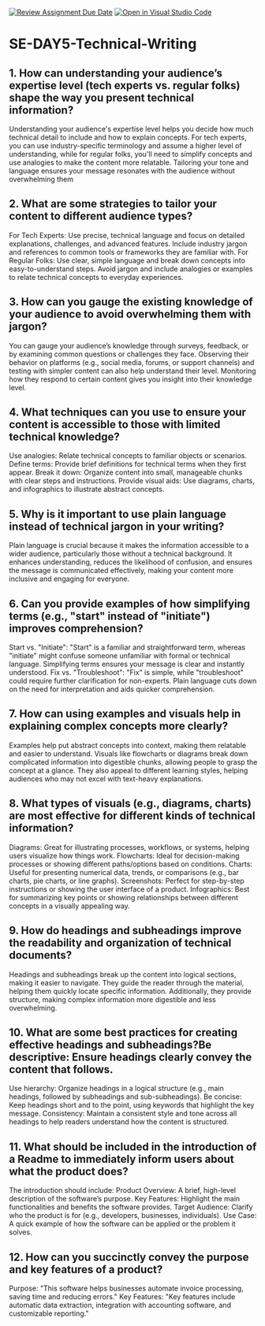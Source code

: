 [![Review Assignment Due Date](https://classroom.github.com/assets/deadline-readme-button-22041afd0340ce965d47ae6ef1cefeee28c7c493a6346c4f15d667ab976d596c.svg)](https://classroom.github.com/a/zsAR-pyY)
[![Open in Visual Studio Code](https://classroom.github.com/assets/open-in-vscode-2e0aaae1b6195c2367325f4f02e2d04e9abb55f0b24a779b69b11b9e10269abc.svg)](https://classroom.github.com/online_ide?assignment_repo_id=18473057&assignment_repo_type=AssignmentRepo)
# SE-DAY5-Technical-Writing

## 1. How can understanding your audience’s expertise level (tech experts vs. regular folks) shape the way you present technical information?
  Understanding your audience's expertise level helps you decide how much technical detail to include and how to explain concepts. For tech experts, you can use industry-specific terminology and assume a higher level of understanding, while for regular folks, you'll need to simplify concepts and use analogies to make the content more relatable. Tailoring your tone and language ensures your message resonates with the audience without overwhelming them

## 2. What are some strategies to tailor your content to different audience types?
   For Tech Experts: Use precise, technical language and focus on detailed explanations, challenges, and advanced features. Include industry jargon and references to common tools or frameworks they are familiar with.
  For Regular Folks: Use clear, simple language and break down concepts into easy-to-understand steps. Avoid jargon and include analogies or examples to relate technical concepts to everyday experiences.

## 3. How can you gauge the existing knowledge of your audience to avoid overwhelming them with jargon?
   You can gauge your audience’s knowledge through surveys, feedback, or by examining common questions or challenges they face. Observing their behavior on platforms (e.g., social media, forums, or support channels) and testing with simpler content can also help understand their level. Monitoring how they respond to certain content gives you insight into their knowledge level.

## 4. What techniques can you use to ensure your content is accessible to those with limited technical knowledge?
  Use analogies: Relate technical concepts to familiar objects or scenarios.
  Define terms: Provide brief definitions for technical terms when they first appear.
  Break it down: Organize content into small, manageable chunks with clear steps and instructions.
  Provide visual aids: Use diagrams, charts, and infographics to illustrate abstract concepts.

## 5. Why is it important to use plain language instead of technical jargon in your writing?
   Plain language is crucial because it makes the information accessible to a wider audience, particularly those without a technical background. It enhances understanding, reduces the likelihood of confusion, and ensures the message is communicated effectively, making your content more inclusive and engaging for everyone.

## 6. Can you provide examples of how simplifying terms (e.g., "start" instead of "initiate") improves comprehension?
   Start vs. "Initiate": "Start" is a familiar and straightforward term, whereas "initiate" might confuse someone unfamiliar with formal or technical language. Simplifying terms ensures your message is clear and instantly understood.
   Fix vs. "Troubleshoot": "Fix" is simple, while "troubleshoot" could require further clarification for non-experts. Plain language cuts down on the need for interpretation and aids quicker comprehension.

## 7. How can using examples and visuals help in explaining complex concepts more clearly?
  Examples help put abstract concepts into context, making them relatable and easier to understand. Visuals like flowcharts or diagrams break down complicated information into digestible chunks, allowing people to grasp the concept at a glance. They also appeal to different learning styles, helping audiences who may not excel with text-heavy explanations.

## 8. What types of visuals (e.g., diagrams, charts) are most effective for different kinds of technical information?
  Diagrams: Great for illustrating processes, workflows, or systems, helping users visualize how things work.
  Flowcharts: Ideal for decision-making processes or showing different paths/options based on conditions.
  Charts: Useful for presenting numerical data, trends, or comparisons (e.g., bar charts, pie charts, or line graphs).
  Screenshots: Perfect for step-by-step instructions or showing the user interface of a product.
  Infographics: Best for summarizing key points or showing relationships between different concepts in a visually appealing way.

## 9. How do headings and subheadings improve the readability and organization of technical documents?
   Headings and subheadings break up the content into logical sections, making it easier to navigate. They guide the reader through the material, helping them quickly locate specific information. Additionally, they provide structure, making complex information more digestible and less overwhelming.

## 10. What are some best practices for creating effective headings and subheadings?Be descriptive: Ensure headings clearly convey the content that follows.
   Use hierarchy: Organize headings in a logical structure (e.g., main headings, followed by subheadings and sub-subheadings).
   Be concise: Keep headings short and to the point, using keywords that highlight the key message.
   Consistency: Maintain a consistent style and tone across all headings to help readers understand how the content is structured.

## 11. What should be included in the introduction of a Readme to immediately inform users about what the product does?
The introduction should include:
  Product Overview: A brief, high-level description of the software’s purpose.
  Key Features: Highlight the main functionalities and benefits the software provides.
  Target Audience: Clarify who the product is for (e.g., developers, businesses, individuals).
  Use Case: A quick example of how the software can be applied or the problem it solves.

## 12. How can you succinctly convey the purpose and key features of a product?
  Purpose: "This software helps businesses automate invoice processing, saving time and reducing errors."
  Key Features: "Key features include automatic data extraction, integration with accounting software, and customizable reporting."
